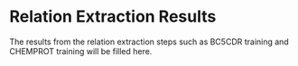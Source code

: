 # Relation Extraction Results

The results from the relation extraction steps such as BC5CDR training and CHEMPROT training will be filled here.